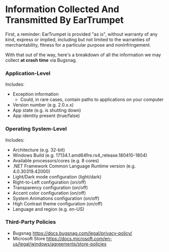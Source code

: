 # Information Collected And Transmitted By EarTrumpet

First, a reminder: EarTrumpet is provided "as is", without warranty of any kind, express or
implied, including but not limited to the warranties of merchantability,
fitness for a particular purpose and noninfringement.

With that out of the way, here's a breakdown of all the information we may collect **at crash time** via Bugsnag.

### Application-Level
Includes:
* Exception information
  * Could, in rare cases, contain paths to applications on your computer
* Version number (e.g. 2.0.x.x)
* App state (e.g. is shutting down)
* App identity present (true/false)

### Operating System-Level
Includes:
* Architecture (e.g. 32-bit)
* Windows Build (e.g. 17134.1.amd64fre.rs4_release.180410-1804)
* Available processors/cores (e.g. 8 cores)
* .NET Framework Common Language Runtime version (e.g. 4.0.30319.42000)
* Light/Dark mode configuration (light/dark)
* Right-to-Left configuration (on/off)
* Transparency configuration (on/off)
* Accent color configuration (on/off)
* System Animations configuration (on/off)
* High Contrast theme configuration (on/off)
* Language and region (e.g. en-US)

### Third-Party Policies

* Bugsnag https://docs.bugsnag.com/legal/privacy-policy/
* Microsoft Store https://docs.microsoft.com/en-us/legal/windows/agreements/store-policies